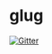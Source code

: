 # glug

[![Gitter](https://badges.gitter.im/glugjs/glug.svg)](https://gitter.im/glugjs/glug?utm_source=badge&utm_medium=badge&utm_campaign=pr-badge&utm_content=badge)